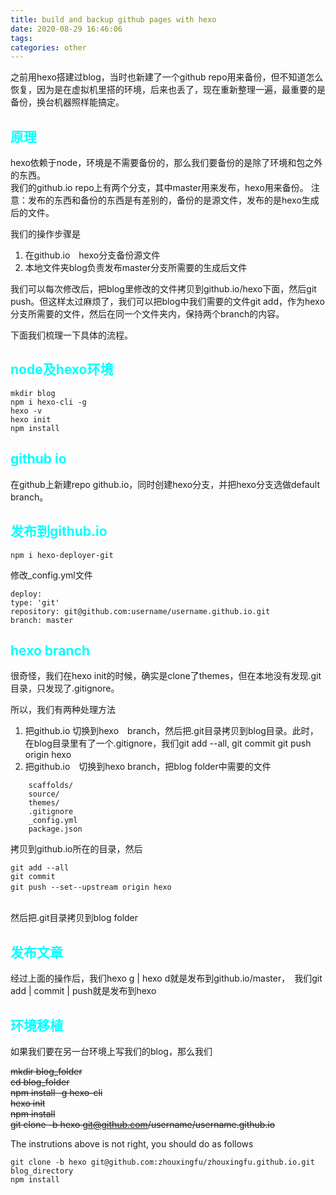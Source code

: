 ```yaml
---
title: build and backup github pages with hexo
date: 2020-08-29 16:46:06
tags:
categories: other
---
```


之前用hexo搭建过blog，当时也新建了一个github repo用来备份，但不知道怎么恢复，因为是在虚拟机里搭的环境，后来也丢了，现在重新整理一遍，最重要的是备份，换台机器照样能搞定。  

## __<font color=0xFFFFFF>原理</font>__  
hexo依赖于node，环境是不需要备份的，那么我们要备份的是除了环境和包之外的东西。  
我们的github.io repo上有两个分支，其中master用来发布，hexo用来备份。 
注意：发布的东西和备份的东西是有差别的，备份的是源文件，发布的是hexo生成后的文件。  

我们的操作步骤是
1. 在github.io　hexo分支备份源文件
2. 本地文件夹blog负责发布master分支所需要的生成后文件

我们可以每次修改后，把blog里修改的文件拷贝到github.io/hexo下面，然后git push。但这样太过麻烦了，我们可以把blog中我们需要的文件git add，作为hexo分支所需要的文件，然后在同一个文件夹内，保持两个branch的内容。

下面我们梳理一下具体的流程。  

## __<font color=0xFFFFFF>node及hexo环境</font>__  

    mkdir blog
    npm i hexo-cli -g
    hexo -v 
    hexo init  
    npm install  

## __<font color=0xFFFFFF>github io</font>__  
在github上新建repo github.io，同时创建hexo分支，并把hexo分支选做default branch。  

## __<font color=0xFFFFFF>发布到github.io</font>__  
    npm i hexo-deployer-git

修改_config.yml文件

    deploy:
    type: 'git'
    repository: git@github.com:username/username.github.io.git
    branch: master
  
## __<font color=0xFFFFFF>hexo branch</font>__  

很奇怪，我们在hexo init的时候，确实是clone了themes，但在本地没有发现.git目录，只发现了.gitignore。  

所以，我们有两种处理方法
1. 把github.io 切换到hexo　branch，然后把.git目录拷贝到blog目录。此时，在blog目录里有了一个.gitignore，我们git add --all, git commit  git push origin hexo  
2. 把github.io　切换到hexo branch，把blog folder中需要的文件
```
    scaffolds/  
    source/  
    themes/  
    .gitignore  
    _config.yml  
    package.json  
```

拷贝到github.io所在的目录，然后  

    git add --all  
    git commit 
    git push --set--upstream origin hexo　
    　
然后把.git目录拷贝到blog folder

## __<font color=0xFFFFFF>发布文章</font>__  
经过上面的操作后，我们hexo g | hexo d就是发布到github.io/master，　我们git add | commit |  push就是发布到hexo  

## __<font color=0xFFFFFF>环境移植</font>__  
如果我们要在另一台环境上写我们的blog，那么我们  

~~mkdir blog_folder~~  
    ~~cd blog_folder~~  
    ~~npm install -g hexo-cli~~    
    ~~hexo init~~  
    ~~npm install~~  
    ~~git clone -b hexo git@github.com/username/username.github.io~~


The instrutions above is not right, you should do as follows

    git clone -b hexo git@github.com:zhouxingfu/zhouxingfu.github.io.git  blog_directory  
    npm install